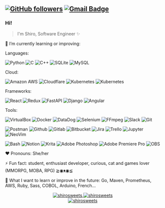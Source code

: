 <div align="left">

[![GitHub followers](https://img.shields.io/github/followers/shirosweets?label=Follow&style=social)](https://github.com/shirosweets/?tab=follow) [![Gmail Badge](https://img.shields.io/badge/-vsv.dev.soft@gmail.com-c14438?style=flat-square&logo=Gmail&logoColor=white&link=mailto:vsv.dev.solft@gmail.com)](mailto:vsv.dev.solft@gmail.com)</div>
---

### Hi!
> I'm Shiro, Software Engineer ✨

🌱 I’m currently learning or improving:</p>

Languages:</p>

![Python](https://img.shields.io/badge/-Python-05122A?style=flat&logo=python)
![C](https://img.shields.io/badge/-C-05122A?style=flat&logo=c)
![C++](https://img.shields.io/badge/-C++-05122A?style=flat&logo=cplusplus)
![SQLite](https://img.shields.io/badge/-SQLite-05122A?style=flat&logo=SQLite)
![MySQL](https://img.shields.io/badge/-MySQL-05122A?style=flat&logo=MySQL)

Cloud: </p>

![Amazon AWS](https://img.shields.io/badge/-Amazon_AWS-05122A?style=flat&logo=Amazon_AWS)
![Cloudflare](https://img.shields.io/badge/-Cloudflare-05122A?style=flat&logo=Cloudflare)
![Kubernetes](https://img.shields.io/badge/-Terraform-05122A?style=flat&logo=Terraform)
![Kubernetes](https://img.shields.io/badge/-Kubernetes-05122A?style=flat&logo=Kubernetes)

Frameworks:</p>

![React](https://img.shields.io/badge/-React-05122A?style=flat&logo=react)
![Redux](https://img.shields.io/badge/-Redux-05122A?style=flat&logo=redux)
![FastAPI](https://img.shields.io/badge/-fastAPI-05122A?style=flat&logo=fastAPI)
![Django](https://img.shields.io/badge/-Django-05122A?style=flat&logo=django)
![Angular](https://img.shields.io/badge/-Angular-05122A?style=flat&logo=angular)

Tools:</p>

![VirtualBox](https://img.shields.io/badge/-VirtualBox-05122A?style=flat&logo=VirtualBox)
![Docker](https://img.shields.io/badge/-Docker-05122A?style=flat&logo=docker)
![DataDog](https://img.shields.io/badge/-DataDog-05122A?style=flat&logo=Datadog)
![Selenium](https://img.shields.io/badge/-Selenium-05122A?style=flat&logo=Selenium)
![FFmpeg](https://img.shields.io/badge/-FFmpeg-05122A?style=flat&logo=FFmpeg)
![Slack](https://img.shields.io/badge/-Slack-05122A?style=flat&logo=Slack)
![Git](https://img.shields.io/badge/-Git-05122A?style=flat&logo=git)

![Postman](https://img.shields.io/badge/-Postman-05122A?style=flat&logo=Postman)
![Github](https://img.shields.io/badge/-Github-05122A?style=flat&logo=Github)
![Gitlab](https://img.shields.io/badge/-Gitlab-05122A?style=flat&logo=Gitlab)
![Bitbucket](https://img.shields.io/badge/-Bitbucket-05122A?style=flat&logo=bitbucket)
![Jira](https://img.shields.io/badge/-Jira-05122A?style=flat&logo=jira)
![Trello](https://img.shields.io/badge/-Trello-05122A?style=flat&logo=Trello)
![Jupyter](https://img.shields.io/badge/-Jupyter-05122A?style=flat&logo=jupyter)
![NeoVim](https://img.shields.io/badge/-NeoVim-05122A?style=flat&logo=neovim)

![Bash](https://img.shields.io/badge/-Bash-05122A?style=flat&logo=gnu-bash)
![Notion](https://img.shields.io/badge/-Notion-05122A?style=flat&logo=Notion)
![Krita](https://img.shields.io/badge/-Krita-05122A?style=flat&logo=Krita)
![Adobe Photoshop](https://img.shields.io/badge/-Photoshop-05122A?style=flat&logo=adobe-photoshop)
![Adobe Premiere Pro](https://img.shields.io/badge/-Premiere-05122A?style=flat&logo=adobe-premiere-pro)
![OBS](https://img.shields.io/badge/-OBS_Studio-05122A?style=flat&logo=obs-studio)

♥ Pronouns: She/her

⚡ Fun fact: student, enthusiast developer, curious, cat and games lover (MMORPG, MOBA, RPG) ≧◉ᴥ◉≦

🌈 What I want to learn or improve in the future: Go, Maven, Prometheus, AWS, Ruby, Sass, COBOL, Arduino, French...

<p align="center">
  <a href="https://github.com/shirosweets/">
    <img align="center" src="https://github-readme-stats.vercel.app/api?username=shirosweets&show_icons=true&count_private=true&locale=en&theme=radical" alt="shirosweets">
    <img align="center" src="https://github-readme-streak-stats.herokuapp.com/?user=shirosweets&locale=en&theme=radical" alt="shirosweets"/><br>
    <img align="center" src="https://github-profile-trophy.vercel.app/?username=shirosweets&row=2&column=3&theme=radical" alt="shirosweets"/>
  </a>
</p>
